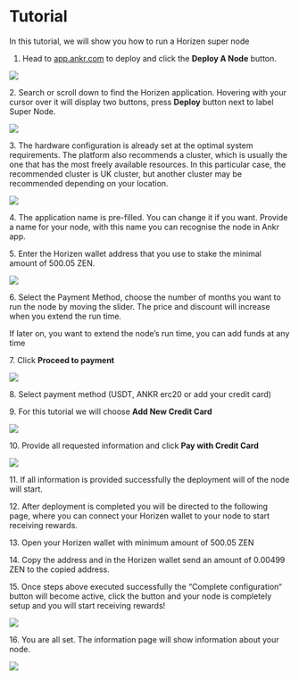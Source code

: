 # Tutorial

In this tutorial, we will show you how to run a Horizen super node

1. Head to [app.ankr.com](http://app.ankr.com) to deploy and click the **Deploy A Node** button.

![](https://gblobscdn.gitbook.com/assets%2F-MF6NYa65t3TUvQZ0zRX%2F-MK6RL-ttMBlLaSt-bsA%2F-MK6RP72dbeHocB5ATKs%2Fimage.png?alt=media\&token=bc3fdce9-6a79-427f-9443-727c15479a69)

2\. Search or scroll down to find the Horizen application. Hovering with your cursor over it will display two buttons, press **Deploy** button next to label Super Node.

![](https://downloads.intercomcdn.com/i/o/216598454/a4d6c2c5e63a77111c9f97f2/image.png)

3\. The hardware configuration is already set at the optimal system requirements. The platform also recommends a cluster, which is usually the one that has the most freely available resources. In this particular case, the recommended cluster is UK cluster, but another cluster may be recommended depending on your location.

![](https://downloads.intercomcdn.com/i/o/216596505/4e9ae5dddf661dcbbdbd475a/image.png)

4\. The application name is pre-filled. You can change it if you want. Provide a name for your node, with this name you can recognise the node in Ankr app.

5\. Enter the Horizen wallet address that you use to stake the minimal amount of 500.05 ZEN.

![](https://downloads.intercomcdn.com/i/o/216596590/dea914e97401e03e1d9ff483/image.png)

6\. Select the Payment Method, choose the number of months you want to run the node by moving the slider. The price and discount will increase when you extend the run time.

If later on, you want to extend the node’s run time, you can add funds at any time

7\. Click **Proceed to payment**

![](https://gblobscdn.gitbook.com/assets%2F-MF6NYa65t3TUvQZ0zRX%2F-MJvkX79VfkfSMLNe0zd%2F-MJvlXeZ\_Kumnm64fd-E%2Fimage.png?alt=media\&token=fdc96acc-f877-4f80-9dcf-c224e06a1862)

8\. Select payment method (USDT, ANKR erc20 or add your credit card)

9\. For this tutorial we will choose **Add New Credit Card**

![](https://gblobscdn.gitbook.com/assets%2F-MF6NYa65t3TUvQZ0zRX%2F-MJvkX79VfkfSMLNe0zd%2F-MJvmm57J1iqDxDOmGZr%2Fimage.png?alt=media\&token=7ec0db7c-640f-493e-86a2-30bf49bbc324)

10\. Provide all requested information and click **Pay with Credit Card**

![](https://gblobscdn.gitbook.com/assets%2F-MF6NYa65t3TUvQZ0zRX%2F-MJvkX79VfkfSMLNe0zd%2F-MJvnQkVhvop0uEzMcEc%2Fimage.png?alt=media\&token=1c91893c-2578-4954-8fc3-fe7d0af45dc0)

11\. If all information is provided successfully the deployment will of the node will start.

12\. After deployment is completed you will be directed to the following page, where you can connect your Horizen wallet to your node to start receiving rewards.

13\. Open your Horizen wallet with minimum amount of 500.05 ZEN

14\. Copy the address and in the Horizen wallet send an amount of 0.00499 ZEN to the copied address.

15\. Once steps above executed successfully the “Complete configuration“ button will become active, click the button and your node is completely setup and you will start receiving rewards!

![](https://downloads.intercomcdn.com/i/o/216596758/0815c3472deae01559c01859/image.png)

16\. You are all set. The information page will show information about your node.

![](https://downloads.intercomcdn.com/i/o/216596852/13d6c472407684245740fd54/image.png)
